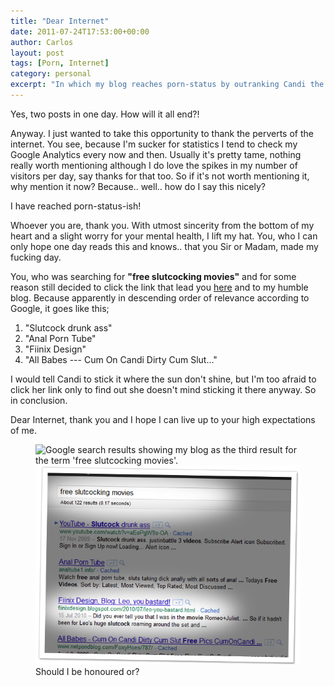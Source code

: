 ```yaml
---
title: "Dear Internet"
date: 2011-07-24T17:53:00+00:00
author: Carlos
layout: post
tags: [Porn, Internet]
category: personal
excerpt: "In which my blog reaches porn-status by outranking Candi the dirty cum slut for the search term *free slutcocking movies*."
---
```

Yes, two posts in one day. How will it all end?!

Anyway. I just wanted to take this opportunity to thank the perverts of the internet. You see, because I'm sucker for statistics I tend to check my Google Analytics every now and then. Usually it's pretty tame, nothing really worth mentioning although I do love the spikes in my number of visitors per day, say thanks for that too. So if it's not worth mentioning it, why mention it now? Because.. well.. how do I say this nicely?

I have reached porn-status-ish!

Whoever you are, thank you. With utmost sincerity from the bottom of my heart and a slight worry for your mental health, I lift my hat. You, who I can only hope one day reads this and knows.. that you Sir or Madam, made my fucking day.

You, who was searching for **"free slutcocking movies"** and for some reason still decided to click the link that lead you [here](http://fiinixdesign.blogspot.com/2010/07/leo-you-bastard.html) and to my humble blog. Because apparently in descending order of relevance according to Google, it goes like this;

  1. "Slutcock drunk ass"
  2. "Anal Porn Tube"
  3. "Fiinix Design"
  4. "All Babes --- Cum On Candi Dirty Cum Slut..."

I would tell Candi to stick it where the sun don't shine, but I'm too afraid to click her link only to find out she doesn't mind sticking it there anyway. So in conclusion.

Dear Internet, thank you and I hope I can live up to your high expectations of me.

<figure>
    <img class="js-lazy-load" data-original="/assets/posts/2011/07/slutcock.png" alt="Google search results showing my blog as the third result for the term 'free slutcocking movies'.">
  <noscript>
    <img src="/assets/posts/2011/07/slutcock.png" alt="Google search results showing my blog as the third result for the term 'free slutcocking movies'.">
  </noscript>
  <figcaption>Should I be honoured or?</figcaption>
</figure>